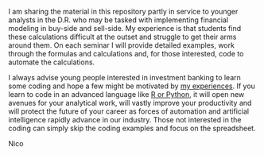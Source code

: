 I am sharing the material in this repository partly in service to younger analysts in the D.R. who may be tasked with implementing financial modeling in buy-side and sell-side. My experience is that students find these calculations difficult at the outset and struggle to get their arms around them. On each seminar I will provide detailed examples, work through the formulas and calculations and, for those interested, code to automate the calculations. 

I always advise young people interested in investment banking to learn some coding and hope a few might be motivated by [my experiences](/0-My-Journey). If you learn to code in an advanced language like [R or Python](https://rstudio.com/solutions/r-and-python/), it will open new avenues for your analytical work, will vastly improve your productivity and will protect the future of your career as forces of automation and artificial intelligence rapidly advance in our industry. Those not interested in the coding can simply skip the coding examples and focus on the spreadsheet.

Nico